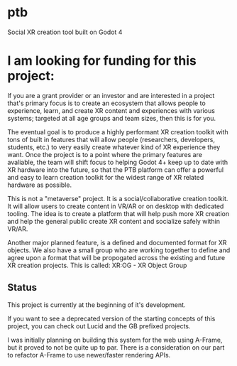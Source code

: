 # ptb
Social XR creation tool built on Godot 4

# I am looking for funding for this project:

If you are a grant provider or an investor and are interested
in a project that's primary focus is to create an ecosystem
that allows people to experience, learn, and create XR
content and experiences with various systems; targeted 
at all age groups and team sizes, then this is for you.

The eventual goal is to produce a highly performant XR
creation toolkit with tons of built in features that will
allow people (researchers, developers, students, etc.) to 
very easily create whatever kind of XR experience they want.
Once the project is to a point where the primary features are
avaliable, the team will shift focus to helping Godot 4+ 
keep up to date with XR hardware into the future, so that
the PTB platform can offer a powerful and easy to learn
creation toolkit for the widest range of XR related hardware as
possible.

This is not a "metaverse" project. It is a social/collaborative
creation toolkit. It will allow users to create content in VR/AR
or on desktop with dedicated tooling. The idea is to create a
platform that will help push more XR creation and help the 
general public create XR content and socialize safely within
VR/AR. 

Another major planned feature, is a defined and documented format
for XR objects. We also have a small group who are working together
to define and agree upon a format that will be propogated across
the existing and future XR creation projects. This is called:
XR:OG - XR Object Group

## Status

This project is currently at the beginning of it's development.

If you want to see a deprecated version of the starting concepts of this project,
you can check out Lucid and the GB prefixed projects. 

I was initially planning on building this system for the web using A-Frame, but it
proved to not be quite up to par. There is a consideration on our part to refactor
A-Frame to use newer/faster rendering APIs.

